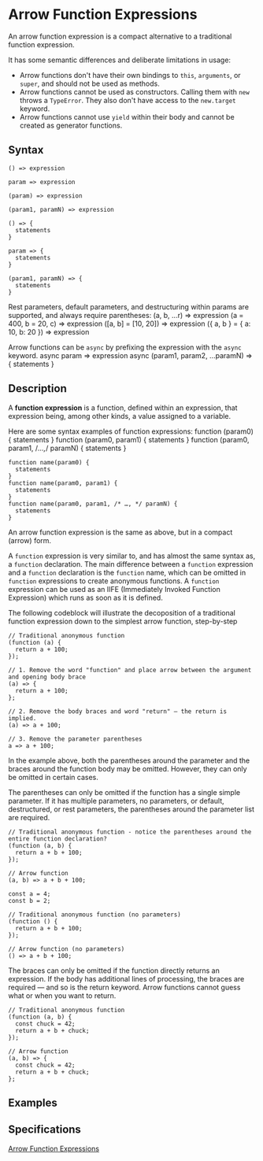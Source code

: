 # Arrow Function Expressions

An arrow function expression is a compact alternative to a traditional function expression.

It has some semantic differences and deliberate limitations in usage:

- Arrow functions don't have their own bindings to `this`, `arguments`, or `super`, and should not be used as methods.
- Arrow functions cannot be used as constructors. Calling them with `new` throws a `TypeError`. They also don't have access to the `new.target` keyword.
- Arrow functions cannot use `yield` within their body and cannot be created as generator functions.

## Syntax

    () => expression

    param => expression

    (param) => expression

    (param1, paramN) => expression

    () => {
      statements
    }

    param => {
      statements
    }

    (param1, paramN) => {
      statements
    }

Rest parameters, default parameters, and destructuring within params are supported, and always require parentheses:
    (a, b, ...r) => expression
    (a = 400, b = 20, c) => expression
    ([a, b] = [10, 20]) => expression
    ({ a, b } = { a: 10, b: 20 }) => expression

Arrow functions can be `async` by prefixing the expression with the `async` keyword.
    async param => expression
    async (param1, param2, ...paramN) => {
      statements
    }

## Description

A **function expression** is a function, defined within an expression, that expression being, among other kinds, a value assigned to a variable.

Here are some syntax examples of function expressions:
    function (param0) {
      statements
    }
    function (param0, param1) {
      statements
    }
    function (param0, param1, /*…,*/ paramN) {
      statements
    }

    function name(param0) {
      statements
    }
    function name(param0, param1) {
      statements
    }
    function name(param0, param1, /* …, */ paramN) {
      statements
    }

An arrow function expression is the same as above, but in a compact (arrow) form.

A `function` expression is very similar to, and has almost the same syntax as, a `function` declaration. The main difference between a `function` expression and a `function` declaration is the `function` name, which can be omitted in `function` expressions to create anonymous functions. A `function` expression can be used as an IIFE (Immediately Invoked Function Expression) which runs as soon as it is defined.

The following codeblock will illustrate the decoposition of a traditional function expression down to the simplest arrow function, step-by-step

    // Traditional anonymous function
    (function (a) {
      return a + 100;
    });

    // 1. Remove the word "function" and place arrow between the argument and opening body brace
    (a) => {
      return a + 100;
    };

    // 2. Remove the body braces and word "return" — the return is implied.
    (a) => a + 100;

    // 3. Remove the parameter parentheses
    a => a + 100;

In the example above, both the parentheses around the parameter and the braces around the function body may be omitted. However, they can only be omitted in certain cases.

The parentheses can only be omitted if the function has a single simple parameter. If it has multiple parameters, no parameters, or default, destructured, or rest parameters, the parentheses around the parameter list are required.

    // Traditional anonymous function - notice the parentheses around the entire function declaration?
    (function (a, b) {
      return a + b + 100;
    });

    // Arrow function
    (a, b) => a + b + 100;

    const a = 4;
    const b = 2;

    // Traditional anonymous function (no parameters)
    (function () {
      return a + b + 100;
    });

    // Arrow function (no parameters)
    () => a + b + 100;

The braces can only be omitted if the function directly returns an expression. If the body has additional lines of processing, the braces are required — and so is the return keyword. Arrow functions cannot guess what or when you want to return.

    // Traditional anonymous function
    (function (a, b) {
      const chuck = 42;
      return a + b + chuck;
    });

    // Arrow function
    (a, b) => {
      const chuck = 42;
      return a + b + chuck;
    };

## Examples

## Specifications

[Arrow Function Expressions](https://developer.mozilla.org/en-US/docs/Web/JavaScript/Reference/Functions/Arrow_functions)
